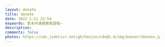 ```yaml
---
layout: donate
title: donate
date: 2022-1-21 22:54
keywords: 暂未开通捐赠渠道哦~
description: 
comments: false
photos: https://cdn.jsdelivr.net/gh/honjun/cdn@1.4/img/banner/donate.jpg
---
```

